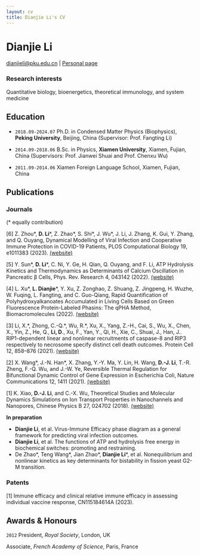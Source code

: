 ```yaml
---
layout: cv
title: Dianjie Li's CV
---
```

# Dianjie Li

<div id="webaddress">
<a href="dianjieli@pku.edu.cn">dianjieli@pku.edu.cn</a>
| <a href="https://scholar.google.com/citations?user=buYSOXEAAAAJ&hl=en">Personal page</a>
</div>


### Research interests

Quantitative biology, bioenergetics, theoretical immunology, and system medicine


## Education

- `2018.09-2024.07` Ph.D. in Condensed Matter Physics (Biophysics),  __Peking University__, Beijing, China (Supervisor: Prof. Fangting Li)

- `2014.09-2018.06` B.Sc. in Physics,  __Xiamen University__, Xiamen, Fujian, China (Supervisors: Prof. Jianwei Shuai and Prof. Chenxu Wu)

- `2011.09-2014.06` Xiamen Foreign Language School, Xiamen, Fujian, China


## Publications


### Journals
(\* equally contribution)

[6] Z. Zhou*, __D. Li__\*, Z. Zhao*, S. Shi*, J. Wu*, J. Li, J. Zhang, K. Gui, Y. Zhang, and Q. Ouyang, Dynamical Modelling of Viral Infection and Cooperative Immune Protection in COVID-19 Patients, PLOS Computational Biology 19, e1011383 (2023). [(website)](https://journals.plos.org/ploscompbiol/article?id=10.1371/journal.pcbi.1011383)

[5] Y. Sun*, __D. Li__*, C. Ni, Y. Ge, H. Qian, Q. Ouyang, and F. Li, ATP Hydrolysis Kinetics and Thermodynamics as Determinants of Calcium Oscillation in Pancreatic β Cells, Phys. Rev. Research 4, 043142 (2022). [(website)](https://journals.aps.org/prresearch/abstract/10.1103/PhysRevResearch.4.043142)

[4] L. Xu*, __L. Dianjie__*, Y. Xu, Z. Zonghao, Z. Shuang, Z. Jingpeng, H. Wuzhe, W. Fuqing, L. Fangting, and C. Guo-Qiang, Rapid Quantification of Polyhydroxyalkanoates Accumulated in Living Cells Based on Green Fluorescence Protein-Labeled Phasins: The qPHA Method, Biomacromolecules (2022). [(website)](https://pubs.acs.org/doi/abs/10.1021/acs.biomac.2c00624)

[3] Li, X.\*, Zhong, C.-Q.\*, Wu, R.\*, Xu, X., Yang, Z.-H., Cai, S., Wu, X., Chen, X., Yin, Z., He, Q., __Li, D__., Xu, F., Yan, Y., Qi, H., Xie, C., Shuai, J., Han, J.. RIP1-dependent linear and nonlinear recruitments of caspase-8 and RIP3 respectively to necrosome specify distinct cell death outcomes. Protein Cell 12, 858–876 (2021). [(website)](https://doi.org/10.1007/s13238-020-00810-x)

[2] X. Wang\*, J.-N. Han\*, X. Zhang, Y.-Y. Ma, Y. Lin, H. Wang, __D.-J. Li__, T.-R. Zheng, F.-Q. Wu, and J.-W. Ye, Reversible Thermal Regulation for Bifunctional Dynamic Control of Gene Expression in Escherichia Coli, Nature Communications 12, 1411 (2021). [(website)](https://www.nature.com/articles/s41467-021-21654-x)


[1] K. Xiao, __D.-J. Li__, and C.-X. Wu, Theoretical Studies and Molecular Dynamics Simulations on Ion Transport Properties in Nanochannels and Nanopores, Chinese Physics B 27, 024702 (2018). [(website)](https://iopscience.iop.org/article/10.1088/1674-1056/27/2/024702/meta)

__In preparation__
- __Dianjie Li__, et al. Virus-Immune Efficacy phase diagram as a general framework for predicting viral infection outcomes.
- __Dianjie Li__, et al. The functions of ATP and hydrolysis free energy in biochemical switches: promoting and restraining.
- De Zhao*, Teng Wang*, Jian Zhao*, __Dianjie Li__*, et al. Nonequilibrium and nonlinear kinetics as key determinants for bistability in fission yeast G2-M transition.

### Patents

[1] Immune efficacy and clinical relative immune efficacy in assessing individual vaccine response, CN115184614A (2023).


## Awards & Honours

`2012`
President, *Royal Society*, London, UK

Associate, *French Academy of Science*, Paris, France






